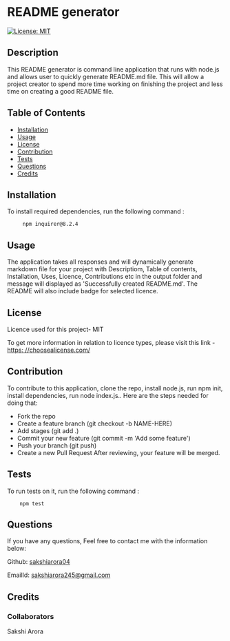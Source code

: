 # README generator
  [![License: MIT](https://img.shields.io/badge/License-MIT-yellow.svg)](https://opensource.org/license/mit/)
  ## Description
  
  This README generator is command line application that runs with node.js and allows user to quickly generate README.md file. This will allow a project creator to spend more time working on finishing the project and less time on creating a good README file.
  
  ## Table of Contents
  
  - [Installation](#installation)
  - [Usage](#usage)
  - [License](#license)
  - [Contribution](#contribution)
  - [Tests](#tests)
  - [Questions](#questions)
  - [Credits](#credits)
  
  ## Installation
  
  To install required dependencies, run the following command :
  
         npm inquirer@8.2.4
    
  ## Usage
  
  The application takes all responses and will dynamically generate markdown file for your project with Descriptiom, Table of contents, Installation, Uses, Licence, Contributions etc in the output folder and message will displayed as 'Successfully created README.md'. The README will also include badge for selected licence.   
  
  ## License

  Licence used for this project- MIT

  To get more information in relation to licence types, please visit this link - [https: //choosealicense.com/](https://choosealicense.com/)
  
  ## Contribution

  To contribute to this application,   clone the repo, install node.js, run npm init, install dependencies, run node index.js..
  Here are the steps needed for doing that:
  - Fork the repo
  - Create a feature branch (git checkout -b NAME-HERE)
  - Add stages (git add .)
  - Commit your new feature (git commit -m 'Add some feature')
  - Push your branch (git push)
  - Create a new Pull Request
  After reviewing, your feature will be merged.

  ## Tests

  To run tests on it, run the following command :
  
        npm test
  
  ## Questions
  If you have any questions, Feel free to contact me with  the information below:

  Github: [sakshiarora04](https://github.com/sakshiarora04)

  EmailId: sakshiarora245@gmail.com
  
  ## Credits
  
  ### Collaborators
  Sakshi Arora

